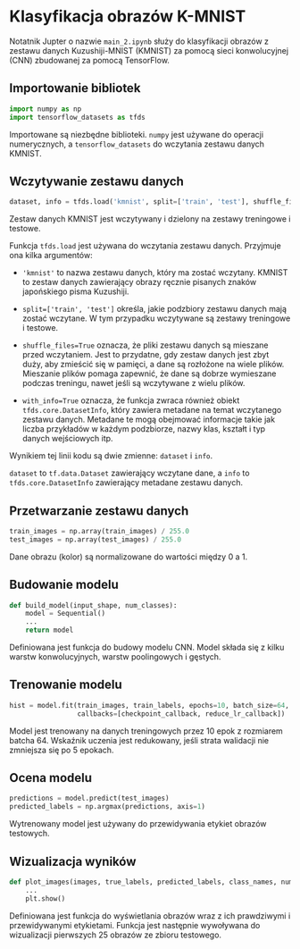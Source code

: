 # Klasyfikacja obrazów K-MNIST

Notatnik Jupter o nazwie `main_2.ipynb` służy do klasyfikacji obrazów z zestawu danych Kuzushiji-MNIST (KMNIST) za pomocą sieci konwolucyjnej (CNN) zbudowanej za pomocą TensorFlow.

## Importowanie bibliotek

```python
import numpy as np
import tensorflow_datasets as tfds
```

Importowane są niezbędne biblioteki. `numpy` jest używane do operacji numerycznych, a `tensorflow_datasets` do wczytania zestawu danych KMNIST.

## Wczytywanie zestawu danych

```python
dataset, info = tfds.load('kmnist', split=['train', 'test'], shuffle_files=True, with_info=True)
```

Zestaw danych KMNIST jest wczytywany i dzielony na zestawy treningowe i testowe.

Funkcja `tfds.load` jest używana do wczytania zestawu danych. Przyjmuje ona kilka argumentów:

- `'kmnist'` to nazwa zestawu danych, który ma zostać wczytany. KMNIST to zestaw danych zawierający obrazy ręcznie pisanych znaków japońskiego pisma Kuzushiji.

- `split=['train', 'test']` określa, jakie podzbiory zestawu danych mają zostać wczytane. W tym przypadku wczytywane są zestawy treningowe i testowe.

- `shuffle_files=True` oznacza, że pliki zestawu danych są mieszane przed wczytaniem. Jest to przydatne, gdy zestaw danych jest zbyt duży, aby zmieścić się w pamięci, a dane są rozłożone na wiele plików. Mieszanie plików pomaga zapewnić, że dane są dobrze wymieszane podczas treningu, nawet jeśli są wczytywane z wielu plików.

- `with_info=True` oznacza, że funkcja zwraca również obiekt `tfds.core.DatasetInfo`, który zawiera metadane na temat wczytanego zestawu danych. Metadane te mogą obejmować informacje takie jak liczba przykładów w każdym podzbiorze, nazwy klas, kształt i typ danych wejściowych itp.

Wynikiem tej linii kodu są dwie zmienne: `dataset` i `info`. 

`dataset` to `tf.data.Dataset` zawierający wczytane dane, a `info` to `tfds.core.DatasetInfo` zawierający metadane zestawu danych.

## Przetwarzanie zestawu danych

```python
train_images = np.array(train_images) / 255.0
test_images = np.array(test_images) / 255.0
```

Dane obrazu (kolor) są normalizowane do wartości między 0 a 1.

## Budowanie modelu

```python
def build_model(input_shape, num_classes):
    model = Sequential()
    ...
    return model
```

Definiowana jest funkcja do budowy modelu CNN. Model składa się z kilku warstw konwolucyjnych, warstw poolingowych i gęstych.

## Trenowanie modelu

```python
hist = model.fit(train_images, train_labels, epochs=10, batch_size=64, validation_split=0.2,
                 callbacks=[checkpoint_callback, reduce_lr_callback])
```

Model jest trenowany na danych treningowych przez 10 epok z rozmiarem batcha 64. Wskaźnik uczenia jest redukowany, jeśli strata walidacji nie zmniejsza się po 5 epokach.

## Ocena modelu

```python
predictions = model.predict(test_images)
predicted_labels = np.argmax(predictions, axis=1)
```

Wytrenowany model jest używany do przewidywania etykiet obrazów testowych.

## Wizualizacja wyników

```python
def plot_images(images, true_labels, predicted_labels, class_names, num_images=25):
    ...
    plt.show()
```

Definiowana jest funkcja do wyświetlania obrazów wraz z ich prawdziwymi i przewidywanymi etykietami. Funkcja jest następnie wywoływana do wizualizacji pierwszych 25 obrazów ze zbioru testowego.